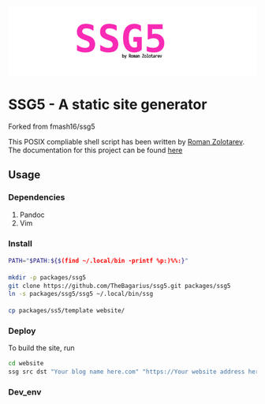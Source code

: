 <p align="center">
    <img src="template/img/ssg5.png">
</p>

# SSG5 - A static site generator

Forked from fmash16/ssg5

This POSIX compliable shell script has been written by [Roman
Zolotarev](https://www.romanzolotarev.com/). The documentation for this project
can be found [here](https://www.romanzolotarev.com/ssg.html)

<!-- In order to have a look at my personal customizations and usage, please head
over to [this](https://thebagarius.com/) post on
my blogsite, which has been built with this script. -->

## Usage

### Dependencies

1. Pandoc
2. Vim

### Install

```bash
PATH="$PATH:${$(find ~/.local/bin -printf %p:)%%:}"

mkdir -p packages/ssg5
git clone https://github.com/TheBagarius/ssg5.git packages/ssg5
ln -s packages/ssg5/ssg5 ~/.local/bin/ssg

cp packages/ss5/template website/
```

### Deploy

To build the site, run

```bash
cd website
ssg src dst "Your blog name here.com" "https://Your website address here"
```

### Dev_env
